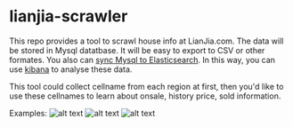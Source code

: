 # lianjia-scrawler
This repo provides a tool to scrawl house info at LianJia.com. The data will be stored in Mysql datatbase. It will be easy to export to CSV or other formates. You also can [sync Mysql to Elasticsearch](https://github.com/siddontang/go-mysql-elasticsearch). In this way, you can use [kibana](https://github.com/elastic/kibana) to analyse these data.

This tool could collect cellname from each region at first, then you'd like to use these cellnames to learn about onsale, history price, sold information.

Examples:
![alt text](https://github.com/XuefengHuang/lianjia-scrawler/blob/master/screenshots/example1.png)
![alt text](https://github.com/XuefengHuang/lianjia-scrawler/blob/master/screenshots/example3.png)
![alt text](https://github.com/XuefengHuang/lianjia-scrawler/blob/master/screenshots/example2.png)
